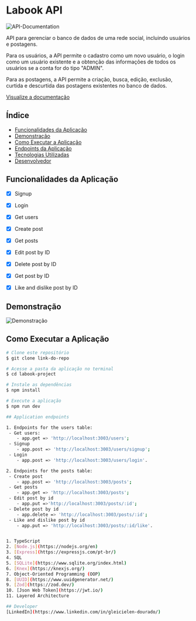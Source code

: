 # Labook API

![API-Documentation](./caminho-para-imagem.png)

API para gerenciar o banco de dados de uma rede social, incluindo usuários e postagens.

Para os usuários, a API permite o cadastro como um novo usuário, o login como um usuário existente e a obtenção das informações de todos os usuários se a conta for do tipo "ADMIN".

Para as postagens, a API permite a criação, busca, edição, exclusão, curtida e descurtida das postagens existentes no banco de dados.

[Visualize a documentação](https://documenter.getpostman.com/view/26594102/2s9YJW7S3a)

## Índice
- <a href="#funcionalidades">Funcionalidades da Aplicação</a>
- <a href="#demonstracao">Demonstração</a>
- <a href="#executar">Como Executar a Aplicação</a>
- <a href="#endpoints">Endpoints da Aplicação</a>
- <a href="#tecnologias-utilizadas">Tecnologias Utilizadas</a>
- <a href="#desenvolvedor">Desenvolvedor</a>

## Funcionalidades da Aplicação
 - [x]  Signup  
 - [x]  Login
 - [x]  Get users
 - [x]  Create post
 - [x]  Get posts 
 - [x]  Edit post by ID
 - [x]  Delete post by ID
 - [x]  Get post by ID
 - [x]  Like and dislike post by ID

  
## Demonstração

![Demonstração](./caminho-para-imagem-da-demonstracao.png)

## Como Executar a Aplicação
```bash
# Clone este repositório
$ git clone link-do-repo

# Acesse a pasta da aplicação no terminal
$ cd labook-project

# Instale as dependências
$ npm install

# Execute a aplicação
$ npm run dev

## Application endpoints

1. Endpoints for the users table:
 - Get users: 
    - app.get => 'http://localhost:3003/users';
 - Signup
    - app.post => 'http://localhost:3003/users/signup';
 - Login
    - app.post => 'http://localhost:3003/users/login'.

2. Endpoints for the posts table:
 - Create post
    - app.post => 'http://localhost:3003/posts';
 - Get posts
    - app.get => 'http://localhost:3003/posts';
 - Edit post by id
    - app.put =>'http://localhost:3003/posts/:id';
 - Delete post by id
    - app.delete => 'http://localhost:3003/posts/:id';
 - Like and dislike post by id
    - app.put => 'http://localhost:3003/posts/:id/like'.


1. TypeScript
2. [Node.js](https://nodejs.org/en)
3. [Express](https://expressjs.com/pt-br/)
4. SQL
5. [SQLite](https://www.sqlite.org/index.html)
6. [Knex](https://knexjs.org/)
7. Object-Oriented Programming (OOP)
8. [UUID](https://www.uuidgenerator.net/)
9. [Zod](https://zod.dev/)
10. [Json Web Token](https://jwt.io/)
11. Layered Architecture

## Developer
[LinkedIn](https://www.linkedin.com/in/gleicielen-dourado/)




